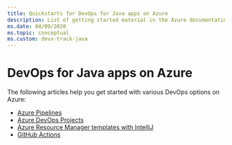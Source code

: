 ```yaml
---
title: Quickstarts for DevOps for Java apps on Azure
description: List of getting started material in the Azure documentation for DevOps for Java apps.
ms.date: 04/09/2020
ms.topic: conceptual
ms.custom: devx-track-java
---
```


# DevOps for Java apps on Azure

The following articles help you get started with various DevOps options on Azure:

- [Azure Pipelines](/azure/devops/pipelines/targets/webapp-linux?tabs=java%2Cyaml)
- [Azure DevOps Projects](/azure/devops-project/azure-devops-project-java)
- [Azure Resource Manager templates with IntelliJ](/azure/azure-resource-manager/templates/create-templates-use-intellij)
- [GitHub Actions](https://github.com/actions/setup-java)
